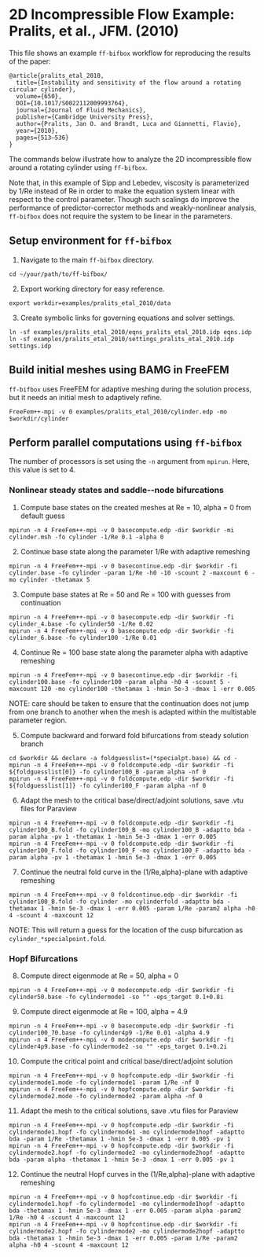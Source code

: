 # 2D Incompressible Flow Example: Pralits, et al., JFM. (2010)
This file shows an example `ff-bifbox` workflow for reproducing the results of the paper:
```
@article{pralits_etal_2010,
  title={Instability and sensitivity of the flow around a rotating circular cylinder},
  volume={650},
  DOI={10.1017/S0022112009993764},
  journal={Journal of Fluid Mechanics},
  publisher={Cambridge University Press},
  author={Pralits, Jan O. and Brandt, Luca and Giannetti, Flavio},
  year={2010},
  pages={513–536}
}
```
The commands below illustrate how to analyze the 2D incompressible flow around a rotating cylinder using `ff-bifbox`.

Note that, in this example of Sipp and Lebedev, viscosity is parameterized by 1/Re instead of Re in order to make the equation system linear with respect to the control parameter. Though such scalings do improve the performance of predictor-corrector methods and weakly-nonlinear analysis, `ff-bifbox` does not require the system to be linear in the parameters.

## Setup environment for `ff-bifbox`
1. Navigate to the main `ff-bifbox` directory.
```
cd ~/your/path/to/ff-bifbox/
```
2. Export working directory for easy reference.
```
export workdir=examples/pralits_etal_2010/data
```
3. Create symbolic links for governing equations and solver settings.
```
ln -sf examples/pralits_etal_2010/eqns_pralits_etal_2010.idp eqns.idp
ln -sf examples/pralits_etal_2010/settings_pralits_etal_2010.idp settings.idp
```

## Build initial meshes using BAMG in FreeFEM
`ff-bifbox` uses FreeFEM for adaptive meshing during the solution process, but it needs an initial mesh to adaptively refine.
```
FreeFem++-mpi -v 0 examples/pralits_etal_2010/cylinder.edp -mo $workdir/cylinder
```

## Perform parallel computations using `ff-bifbox`
The number of processors is set using the `-n` argument from `mpirun`. Here, this value is set to 4.
### Nonlinear steady states and saddle--node bifurcations
1. Compute base states on the created meshes at Re = 10, alpha = 0 from default guess
```
mpirun -n 4 FreeFem++-mpi -v 0 basecompute.edp -dir $workdir -mi cylinder.msh -fo cylinder -1/Re 0.1 -alpha 0
```

2. Continue base state along the parameter 1/Re with adaptive remeshing
```
mpirun -n 4 FreeFem++-mpi -v 0 basecontinue.edp -dir $workdir -fi cylinder.base -fo cylinder -param 1/Re -h0 -10 -scount 2 -maxcount 6 -mo cylinder -thetamax 5
```

3. Compute base states at Re = 50 and Re = 100 with guesses from continuation
```
mpirun -n 4 FreeFem++-mpi -v 0 basecompute.edp -dir $workdir -fi cylinder_4.base -fo cylinder50 -1/Re 0.02
mpirun -n 4 FreeFem++-mpi -v 0 basecompute.edp -dir $workdir -fi cylinder_6.base -fo cylinder100 -1/Re 0.01
```

4. Continue Re = 100 base state along the parameter alpha with adaptive remeshing
```
mpirun -n 4 FreeFem++-mpi -v 0 basecontinue.edp -dir $workdir -fi cylinder100.base -fo cylinder100 -param alpha -h0 4 -scount 5 -maxcount 120 -mo cylinder100 -thetamax 1 -hmin 5e-3 -dmax 1 -err 0.005
```
NOTE: care should be taken to ensure that the continuation does not jump from one branch to another when the mesh is adapted within the multistable parameter region.

5. Compute backward and forward fold bifurcations from steady solution branch
```
cd $workdir && declare -a foldguesslist=(*specialpt.base) && cd -
mpirun -n 4 FreeFem++-mpi -v 0 foldcompute.edp -dir $workdir -fi ${foldguesslist[0]} -fo cylinder100_B -param alpha -nf 0
mpirun -n 4 FreeFem++-mpi -v 0 foldcompute.edp -dir $workdir -fi ${foldguesslist[1]} -fo cylinder100_F -param alpha -nf 0
```

6. Adapt the mesh to the critical base/direct/adjoint solutions, save .vtu files for Paraview
```
mpirun -n 4 FreeFem++-mpi -v 0 foldcompute.edp -dir $workdir -fi cylinder100_B.fold -fo cylinder100_B -mo cylinder100_B -adaptto bda -param alpha -pv 1 -thetamax 1 -hmin 5e-3 -dmax 1 -err 0.005
mpirun -n 4 FreeFem++-mpi -v 0 foldcompute.edp -dir $workdir -fi cylinder100_F.fold -fo cylinder100_F -mo cylinder100_F -adaptto bda -param alpha -pv 1 -thetamax 1 -hmin 5e-3 -dmax 1 -err 0.005
```
7. Continue the neutral fold curve in the (1/Re,alpha)-plane with adaptive remeshing
```
mpirun -n 4 FreeFem++-mpi -v 0 foldcontinue.edp -dir $workdir -fi cylinder100_B.fold -fo cylinder -mo cylinderfold -adaptto bda -thetamax 1 -hmin 5e-3 -dmax 1 -err 0.005 -param 1/Re -param2 alpha -h0 4 -scount 4 -maxcount 12
```
NOTE: This will return a guess for the location of the cusp bifurcation as `cylinder_*specialpoint.fold`.

### Hopf Bifurcations
8. Compute direct eigenmode at Re = 50, alpha = 0
```
mpirun -n 4 FreeFem++-mpi -v 0 modecompute.edp -dir $workdir -fi cylinder50.base -fo cylindermode1 -so "" -eps_target 0.1+0.8i
```

9. Compute direct eigenmode at Re = 100, alpha = 4.9
```
mpirun -n 4 FreeFem++-mpi -v 0 basecompute.edp -dir $workdir -fi cylinder100_70.base -fo cylinder4p9 -1/Re 0.01 -alpha 4.9
mpirun -n 4 FreeFem++-mpi -v 0 modecompute.edp -dir $workdir -fi cylinder4p9.base -fo cylindermode2 -so "" -eps_target 0.1+0.2i
```

10. Compute the critical point and critical base/direct/adjoint solution
```
mpirun -n 4 FreeFem++-mpi -v 0 hopfcompute.edp -dir $workdir -fi cylindermode1.mode -fo cylindermode1 -param 1/Re -nf 0
mpirun -n 4 FreeFem++-mpi -v 0 hopfcompute.edp -dir $workdir -fi cylindermode2.mode -fo cylindermode2 -param alpha -nf 0
```

11. Adapt the mesh to the critical solutions, save .vtu files for Paraview
```
mpirun -n 4 FreeFem++-mpi -v 0 hopfcompute.edp -dir $workdir -fi cylindermode1.hopf -fo cylindermode1 -mo cylindermode1hopf -adaptto bda -param 1/Re -thetamax 1 -hmin 5e-3 -dmax 1 -err 0.005 -pv 1
mpirun -n 4 FreeFem++-mpi -v 0 hopfcompute.edp -dir $workdir -fi cylindermode2.hopf -fo cylindermode2 -mo cylindermode2hopf -adaptto bda -param alpha -thetamax 1 -hmin 5e-3 -dmax 1 -err 0.005 -pv 1
```

12. Continue the neutral Hopf curves in the (1/Re,alpha)-plane with adaptive remeshing
```
mpirun -n 4 FreeFem++-mpi -v 0 hopfcontinue.edp -dir $workdir -fi cylindermode1.hopf -fo cylindermode1 -mo cylindermode1hopf -adaptto bda -thetamax 1 -hmin 5e-3 -dmax 1 -err 0.005 -param alpha -param2 1/Re -h0 4 -scount 4 -maxcount 12
mpirun -n 4 FreeFem++-mpi -v 0 hopfcontinue.edp -dir $workdir -fi cylindermode2.hopf -fo cylindermode2 -mo cylindermode2hopf -adaptto bda -thetamax 1 -hmin 5e-3 -dmax 1 -err 0.005 -param 1/Re -param2 alpha -h0 4 -scount 4 -maxcount 12
```
